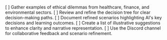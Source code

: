 [ ] Gather examples of ethical dilemmas from healthcare, finance, and environmental sectors.
[ ] Review and refine the decision tree for clear decision-making paths.
[ ] Document refined scenarios highlighting AI's key decisions and learning outcomes.
[ ] Create a list of illustrative suggestions to enhance clarity and narrative representation.
[ ] Use the Discord channel for collaborative feedback and scenario refinement.
